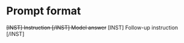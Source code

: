 # Prompt format
<s> [INST] Instruction [/INST] Model answer</s> [INST] Follow-up instruction [/INST]

